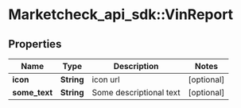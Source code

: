 # Marketcheck_api_sdk::VinReport

## Properties
Name | Type | Description | Notes
------------ | ------------- | ------------- | -------------
**icon** | **String** | icon url | [optional] 
**some_text** | **String** | Some descriptional text | [optional] 


